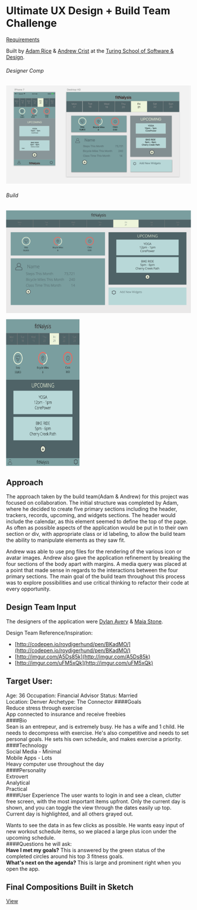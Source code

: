 # Ultimate UX Design + Build Team Challenge

[Requirements](http://frontend.turing.io/projects/ultimate-ux-ui-team-challenge.html)

Built by [Adam Rice](https://github.com/adam-rice) & [Andrew Crist](https://github.com/andrewLcrist) at the [Turing School of Software & Design](https://www.turing.io/).

###### Designer Comp
![screen-grab](https://github.com/adam-rice/fitness-app-comp/blob/master/images/designer-comp.png)

###### Build
![screen-grab](https://github.com/adam-rice/fitness-app-comp/blob/master/images/desktop.png)

<kbd><img src="https://github.com/adam-rice/fitness-app-comp/blob/master/images/mobile.png" alt="contact card image" width="200" height="400"></kdb>

## Approach

The approach taken by the build team(Adam & Andrew) for this project was focused on collaboration. The initial structure was completed by Adam, where he decided to create five primary sections including the header, trackers, records, upcoming, and widgets sections. The header would include the calendar, as this element seemed to define the top of the page. As often as possible aspects of the application would be put in to their own section or div, with appropriate class or id labeling, to allow the build team the ability to manipulate elements as they saw fit.

Andrew was able to use png files for the rendering of the various icon or avatar images. Andrew also gave the application refinement by breaking the four sections of the body apart with margins. A media query was placed at a point that made sense in regards to the interactions between the four primary sections. The main goal of the build team throughout this process was to explore possibilities and use critical thinking to refactor their code at every opportunity.

## Design Team Input

The designers of the application were [Dylan Avery](https://github.com/dylanavery720) & [Maia Stone](https://github.com/maiastone).

Design Team Reference/Inspiration:
* [http://codepen.io/roydigerhund/pen/BKadMO/](http://codepen.io/roydigerhund/pen/BKadMO/)
* [http://imgur.com/A5Ds85k](http://imgur.com/A5Ds85k)
* [http://imgur.com/uFM5xQk](http://imgur.com/uFM5xQk)

## Target User:
Age: 36 Occupation: Financial Advisor Status: Married   
Location: Denver Archetype:  The Connector
####Goals     
Reduce stress through exercise     
App connected to insurance and receive freebies     
####Bio   
Sean is an entrepeur, and is extremely busy.  He has a wife and 1 child.  He needs to decompress with exercise.  He's also competitive and needs to set personal goals.  He sets his own schedule, and makes exercise a priority.        
####Technology     
Social Media - Minimal  
Mobile Apps - Lots  
Heavy computer use throughout the day  
####Personality  
Extrovert  
Analytical   
Practical   
####User Experience
The user wants to login in and see a clean, clutter free screen, with the most important items upfront.  Only the current day is shown, and you can toggle the view through the dates easily up top.  Current day is highlighted, and all others grayed out.  

Wants to see the data in as few clicks as possible. He wants easy input of new workout schedule items, so we placed a large plus icon under the upcoming schedule.     
####Questions he will ask:  
**Have I met my goals?**  This is answered by the green status of the completed circles around his top 3 fitness goals.  
**What's next on the agenda?**  This is large and prominent right when you open the app.

## Final Compositions Built in Sketch

[View](http://imgur.com/tAoo4Hw)
